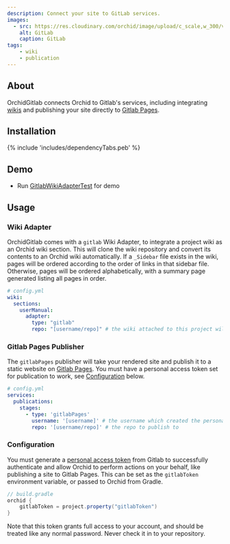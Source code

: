```yaml
---
description: Connect your site to GitLab services.
images:
  - src: https://res.cloudinary.com/orchid/image/upload/c_scale,w_300/v1558903833/plugins/gitlab.png
    alt: GitLab
    caption: GitLab
tags:
    - wiki
    - publication
---
```


## About

OrchidGitlab connects Orchid to Gitlab's services, including integrating 
[wikis](https://docs.gitlab.com/ee/user/project/wiki/) and publishing your site directly to 
[Gitlab Pages](https://about.gitlab.com/product/pages/).

## Installation

{% include 'includes/dependencyTabs.peb' %} 

## Demo

- Run [GitlabWikiAdapterTest](https://github.com/orchidhq/orchid/blob/dev/integrations/OrchidGitlab/src/test/kotlin/com/eden/orchid/gitlab/wiki/GitlabWikiAdapterTest.kt) for demo

## Usage

### Wiki Adapter

OrchidGitlab comes with a `gitlab` Wiki Adapter, to integrate a project wiki as an Orchid wiki section. This will
clone the wiki repository and convert its contents to an Orchid wiki automatically. If a `_Sidebar` file exists in the
wiki, pages will be ordered according to the order of links in that sidebar file. Otherwise, pages will be ordered 
alphabetically, with a summary page generated listing all pages in order.

```yaml
# config.yml
wiki: 
  sections:
    userManual:
      adapter: 
        type: "gitlab"
        repo: "[username/repo]" # the wiki attached to this project will be used
```

### Gitlab Pages Publisher

The `gitlabPages` publisher will take your rendered site and publish it to a static website on 
[Gitlab Pages](https://about.gitlab.com/product/pages/). You must have a personal access token set for publication to work, see 
[Configuration](#configuration) below.

```yaml
# config.yml
services:
  publications:
    stages:
      - type: 'gitlabPages'
        username: '[username]' # the username which created the personal access token
        repo: '[username/repo]' # the repo to publish to
```

### Configuration

You must generate a
[personal access token](https://docs.gitlab.com/ee/user/profile/personal_access_tokens.html) from Gitlab to successfully 
authenticate and allow Orchid to perform actions on your behalf, like publishing a site to Gitlab Pages. This can be set
as the `gitlabToken` environment variable, or passed to Orchid from Gradle.

```groovy
// build.gradle
orchid {
    gitlabToken = project.property("gitlabToken")
}
```

Note that this token grants full access to your account, and should be treated like any normal password. Never check it 
in to your repository.
